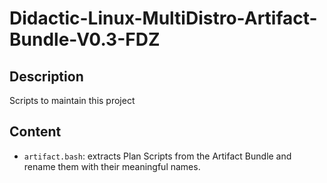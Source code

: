 # Didactic-Linux-MultiDistro-Artifact-Bundle-V0.3-FDZ

## Description

Scripts to maintain this project

## Content

* `artifact.bash`: extracts Plan Scripts from the Artifact Bundle and rename them with their meaningful names.